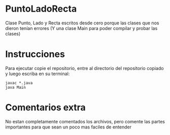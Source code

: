 # PuntoLadoRecta
Clase Punto, Lado y Recta escritos desde cero porque las clases que nos dieron tenían errores (Y una clase Main para poder compilar y probar las clases)

# Instrucciones
Para ejecutar copie el repositorio, entre al directorio del repositorio copiado y luego escriba en su terminal:
```
javac *.java
java Main
```

# Comentarios extra
No estan completamente comentados los archivos, pero comente las partes importantes para que sean un poco mas faciles de entender
